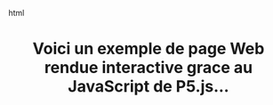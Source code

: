 html
<!doctype html>
<html  lang="fr">
  <head>
    <meta charset="utf-8">
	<title>Interactif avec P5.js</title>
    <link rel="stylesheet" type="text/css" href="style.css">      
    <script src="https://cdn.jsdelivr.net/npm/p5@1.0.0/lib/p5.js"></script>
    <script language="javascript" src="script.js"></script>    
  </head>
  <body>
    <center>      
      <h1>
        Voici un exemple de page Web rendue interactive grace au JavaScript de P5.js...
      </h1>   
    </center>
  </body>
</html>